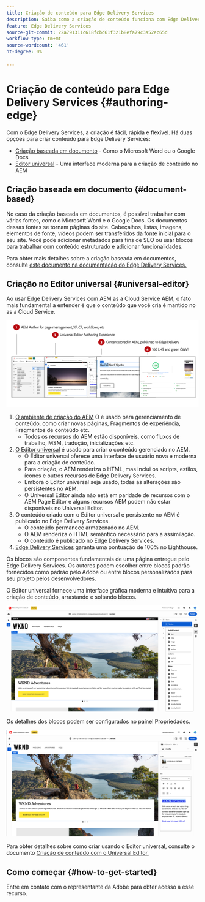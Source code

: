```yaml
---
title: Criação de conteúdo para Edge Delivery Services
description: Saiba como a criação de conteúdo funciona com Edge Delivery Services e como criar conteúdo AEM com Edge Delivery Services.
feature: Edge Delivery Services
source-git-commit: 22a791311c618fcbd61f321b8efa79c3a52ec65d
workflow-type: tm+mt
source-wordcount: '461'
ht-degree: 0%

---
```



# Criação de conteúdo para Edge Delivery Services {#authoring-edge}

Com o Edge Delivery Services, a criação é fácil, rápida e flexível. Há duas opções para criar conteúdo para Edge Delivery Services:

* [Criação baseada em documento](#document-based) - Como o Microsoft Word ou o Google Docs
* [Editor universal](#universal-editor) - Uma interface moderna para a criação de conteúdo no AEM

## Criação baseada em documento {#document-based}

No caso da criação baseada em documentos, é possível trabalhar com várias fontes, como o Microsoft Word e o Google Docs. Os documentos dessas fontes se tornam páginas do site. Cabeçalhos, listas, imagens, elementos de fonte, vídeos podem ser transferidos da fonte inicial para o seu site. Você pode adicionar metadados para fins de SEO ou usar blocos para trabalhar com conteúdo estruturado e adicionar funcionalidades.

Para obter mais detalhes sobre a criação baseada em documentos, consulte [este documento na documentação do Edge Delivery Services.](/help/edge/docs/authoring.md)

## Criação no Editor universal {#universal-editor}

Ao usar Edge Delivery Services com AEM as a Cloud Service AEM, o fato mais fundamental a entender é que o conteúdo que você cria é mantido no as a Cloud Service.

![Como a criação do AEM funciona com o Edge Delivery Services](assets/how-aem-edge-works.png)

1. [O ambiente de criação do AEM](/help/sites-cloud/authoring/getting-started/quick-start.md) O é usado para gerenciamento de conteúdo, como criar novas páginas, Fragmentos de experiência, Fragmentos de conteúdo etc.
   * Todos os recursos do AEM estão disponíveis, como fluxos de trabalho, MSM, tradução, inicializações etc.
1. [O Editor universal](/help/implementing/universal-editor/authoring.md) é usado para criar o conteúdo gerenciado no AEM.
   * O Editor universal oferece uma interface de usuário nova e moderna para a criação de conteúdo.
   * Para criação, o AEM renderiza o HTML, mas inclui os scripts, estilos, ícones e outros recursos de Edge Delivery Services.
   * Embora o Editor universal seja usado, todas as alterações são persistentes no AEM.
   * O Universal Editor ainda não está em paridade de recursos com o AEM Page Editor e alguns recursos AEM podem não estar disponíveis no Universal Editor.
1. O conteúdo criado com o Editor universal e persistente no AEM é publicado no Edge Delivery Services.
   * O conteúdo permanece armazenado no AEM.
   * O AEM renderiza o HTML semântico necessário para a assimilação.
   * O conteúdo é publicado no Edge Delivery Services.
1. [Edge Delivery Services](/help/edge/developer/keeping-it-100.md) garanta uma pontuação de 100% no Lighthouse.

Os blocos são componentes fundamentais de uma página entregue pelo Edge Delivery Services. Os autores podem escolher entre blocos padrão fornecidos como padrão pelo Adobe ou entre blocos personalizados para seu projeto pelos desenvolvedores.

O Editor universal fornece uma interface gráfica moderna e intuitiva para a criação de conteúdo, arrastando e soltando blocos.

![Arrastar e soltar blocos no Editor universal](assets/blocks.png)

Os detalhes dos blocos podem ser configurados no painel Propriedades.

![Configuração de propriedades de bloco](assets/block-properties.png)

Para obter detalhes sobre como criar usando o Editor universal, consulte o documento [Criação de conteúdo com o Universal Editor.](/help/implementing/universal-editor/authoring.md)

## Como começar {#how-to-get-started}

Entre em contato com o representante da Adobe para obter acesso a esse recurso.
